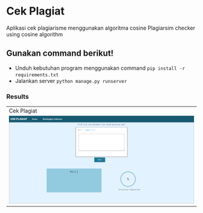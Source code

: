 # Cek Plagiat

Aplikasi cek plagiarisme menggunakan algoritma cosine
Plagiarsim checker using cosine algorithm


## Gunakan command berikut!

- Unduh kebutuhan program menggunakan command `pip install -r requirements.txt`
- Jalankan server `python manage.py runserver`



### Results
<table>
  <tr>
    <td>Cek Plagiat </td>
  </tr>
  <tr>
    <td><img src="https://github.com/wreckitral/cek-plagiat-app-py/blob/master/preview.png"></td>
  </tr>
 </table>
